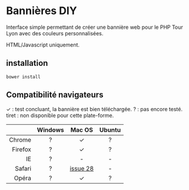 # Bannières DIY 

Interface simple permettant de créer une bannière web pour le PHP Tour Lyon avec des couleurs personnalisées.

HTML/Javascript uniquement.

## installation
 
```
bower install
```

## Compatibilité navigateurs

✓ : test concluant, la bannière est bien téléchargée.
? : pas encore testé.
tiret : non disponible pour cette plate-forme.

|   | Windows | Mac OS | Ubuntu |
|--:|:-------:|:------:|:------:|
| Chrome  | ? | ✓ | ? |
| Firefox | ? | ✓ | ? |
| IE      | ? | - | - |
| Safari  | ? | [issue 28](https://github.com/afup/communication/issues/28) | - |
| Opéra   | ? | ✓ | ? |
